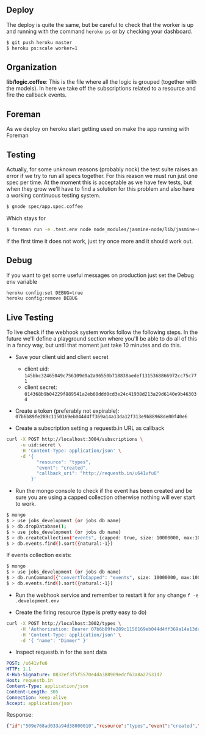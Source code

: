 ## Deploy

The deploy is quite the same, but be careful to check that the worker is up and running with the command `heroku ps` or by checking your dashboard.

```bash
$ git push heroku master
$ heroku ps:scale worker=1
```

## Organization

**lib/logic.coffee**: This is the file where all the logic is grouped (together with the models). In here we take off the subscriptions related to a resource and fire the callback events.

## Foreman

As we deploy on heroku start getting used on make the app running with Foreman

## Testing

Actually, for some unknown reasons (probably nock) the test suite raises an error if we try to run all specs together. For this reason we must run just one spec per time. At the moment this is acceptable as we have few tests, but when they grow we'll have to find a solution for this problem and also have a working continuous testing system.

```bash
$ gnode spec/app.spec.coffee
```

Which stays for
```bash
$ foreman run -e .test.env node node_modules/jasmine-node/lib/jasmine-node/cli.js --autotest --coffee spec/app.spec.coffee
```

If the first time it does not work, just try once more and it should work out.

## Debug

If you want to get some useful messages on production just set the Debug env variable
```bash
heroku config:set DEBUG=true
heroku config:remove DEBUG
```

## Live Testing

To live check if the webhook system works follow the following steps. In the future we'll define a playground section where you'll be able to do all of this in a fancy way, but until that moment just take 10 minutes and do this.

- Save your client uid and client secret
   - client uid: `145bbc32465049c756109d0a2a96550b718838aedef1315368866972cc75c771`
   - client secret: `014368b9b04229f889541a2eb60ddd0cd3e24c41938d213a29d6140e9b463034`

- Create a token (preferably not expirable): `07b6b89fe289c1150169eb044d4ff369a14a13da12f313e9b88968de00f40e6`

- Create a subscription setting a requestb.in URL as callback
```bash
curl -X POST http://localhost:3004/subscriptions \
     -u uid:secret \
     -H 'Content-Type: application/json' \
     -d '{
           "resource": "types",
           "event": "created",
           "callback_uri": "http://requestb.in/u641vfu6"
         }'
```

- Run the mongo console to check if the event has been created and be sure you are using a capped collection otherwise nothing will ever start to work.
```bash
$ mongo
$ > use jobs_development (or jobs db name)
$ > db.dropDatabase();
$ > use jobs_development (or jobs db name)
$ > db.createCollection("events", {capped: true, size: 10000000, max:1000});
$ > db.events.find().sort({natural:-1})
```

If events collection exists:
```bash
$ mongo
$ > use jobs_development (or jobs db name)
$ > db.runCommand({"convertToCapped": "events", size: 10000000, max:1000});
$ > db.events.find().sort({natural:-1})
```

- Run the webhook service and remember to restart it for any change `f -e .development.env`

- Create the firing resource (type is pretty easy to do)
```bash
curl -X POST http://localhost:3002/types \
     -H 'Authorization: Bearer 07b6b89fe289c1150169eb044d4ff369a14a13da12f313e9b88968de00f40e6f' \
     -H 'Content-Type: application/json' \
     -d '{ "name": "Dimmer" }'
```

- Inspect requestb.in for the sent data
```yml
POST: /u641vfu6
HTTP: 1.1
X-Hub-Signature: 0832ef3f5f5570e4da388909edcf63a8a27531d7
Host: requestb.in
Content-Type: application/json
Content-Length: 305
Connection: keep-alive
Accept: application/json
```

Response:
```json
{"id":"509e768ad033a94d38000010","resource":"types","event":"created","data":{"uri":"http://localhost:3002/types/509e768ad033a94d3800000f","id":"509e768ad033a94d3800000f","name":"Dimmer","created_at":"2012-11-10T15:45:14Z","updated_at":"2012-11-10T15:45:14Z","properties":[],"functions":[],"statuses":[]}}
```
